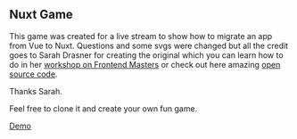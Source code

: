 ## Nuxt Game

This game was created for a live stream to show how to migrate an app from Vue to Nuxt. Questions and some svgs were changed but all the credit goes to Sarah Drasner for creating the original which you can learn how to do in her [workshop on Frontend Masters](https://frontendmasters.com/courses/vue-nuxt-apps) or check out here amazing [open source code](https://github.com/sdras/building-web-apps-with-vue).

Thanks Sarah.

Feel free to clone it and create your own fun game.

[Demo](https://nuxt-game.netlify.app/)

